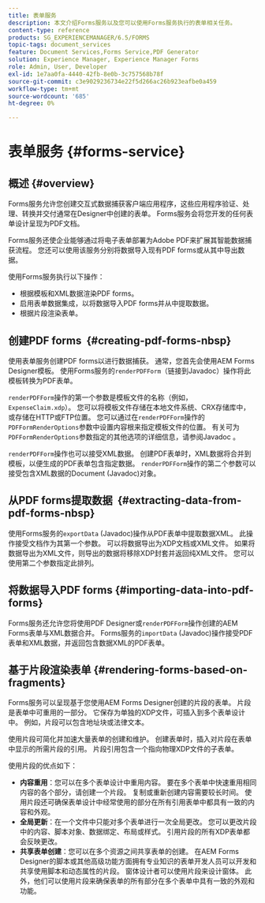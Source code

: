```yaml
---
title: 表单服务
description: 本文介绍Forms服务以及您可以使用Forms服务执行的表单相关任务。
content-type: reference
products: SG_EXPERIENCEMANAGER/6.5/FORMS
topic-tags: document_services
feature: Document Services,Forms Service,PDF Generator
solution: Experience Manager, Experience Manager Forms
role: Admin, User, Developer
exl-id: 1e7aa0fa-4440-42fb-8e0b-3c757568b78f
source-git-commit: c3e9029236734e22f5d266ac26b923eafbe0a459
workflow-type: tm+mt
source-wordcount: '685'
ht-degree: 0%

---
```


# 表单服务 {#forms-service}

## 概述 {#overview}

Forms服务允许您创建交互式数据捕获客户端应用程序，这些应用程序验证、处理、转换并交付通常在Designer中创建的表单。 Forms服务会将您开发的任何表单设计呈现为PDF文档。

Forms服务还使企业能够通过将电子表单部署为Adobe PDF来扩展其智能数据捕获流程。 您还可以使用该服务分别将数据导入现有PDF forms或从其中导出数据。

使用Forms服务执行以下操作：

* 根据模板和XML数据渲染PDF forms。
* 启用表单数据集成，以将数据导入PDF forms并从中提取数据。
* 根据片段渲染表单。

## 创建PDF forms  {#creating-pdf-forms-nbsp}

使用表单服务创建PDF forms以进行数据捕获。 通常，您首先会使用AEM Forms Designer模板。 使用Forms服务的`renderPDFForm`（链接到Javadoc）操作将此模板转换为PDF表单。

`renderPDFForm`操作的第一个参数是模板文件的名称（例如，`ExpenseClaim.xdp`）。 您可以将模板文件存储在本地文件系统、CRX存储库中，或存储在HTTP或FTP位置。 您可以通过在`renderPDFForm`操作的`PDFFormRenderOptions`参数中设置内容根来指定模板文件的位置。 有关可为`PDFFormRenderOptions`参数指定的其他选项的详细信息，请参阅Javadoc 。

`renderPDFForm`操作也可以接受XML数据。 创建PDF表单时，XML数据将合并到模板，以便生成的PDF表单包含指定数据。 `renderPDFForm`操作的第二个参数可以接受包含XML数据的Document (Javadoc)对象。

## 从PDF forms提取数据  {#extracting-data-from-pdf-forms-nbsp}

使用Forms服务的`exportData` (Javadoc)操作从PDF表单中提取数据XML。 此操作接受文档作为其第一个参数。 可以将数据导出为XDP文档或XML文件。 如果将数据导出为XML文件，则导出的数据将移除XDP封套并返回纯XML文件。 您可以使用第二个参数指定此排列。

## 将数据导入PDF forms {#importing-data-into-pdf-forms}

Forms服务还允许您将使用PDF Designer或`renderPDFForm`操作创建的AEM Forms表单与XML数据合并。 Forms服务的`importData` (Javadoc)操作接受PDF表单和XML数据，并返回包含数据XML的PDF表单。

## 基于片段渲染表单 {#rendering-forms-based-on-fragments}

Forms服务可以呈现基于您使用AEM Forms Designer创建的片段的表单。 片段是表单中可重用的一部分。 它保存为单独的XDP文件，可插入到多个表单设计中。 例如，片段可以包含地址块或法律文本。

使用片段可简化并加速大量表单的创建和维护。 创建表单时，插入对片段在表单中显示的所需片段的引用。 片段引用包含一个指向物理XDP文件的子表单。

使用片段的优点如下：

* **内容重用**：您可以在多个表单设计中重用内容。 要在多个表单中快速重用相同内容的各个部分，请创建一个片段。 复制或重新创建内容需要较长时间。 使用片段还可确保表单设计中经常使用的部分在所有引用表单中都具有一致的内容和外观。
* **全局更新**：在一个文件中只能对多个表单进行一次全局更改。 您可以更改片段中的内容、脚本对象、数据绑定、布局或样式。 引用片段的所有XDP表单都会反映更改。
* **共享表单创建**：您可以在多个资源之间共享表单的创建。 在AEM Forms Designer的脚本或其他高级功能方面拥有专业知识的表单开发人员可以开发和共享使用脚本和动态属性的片段。 窗体设计者可以使用片段来设计窗体。 此外，他们可以使用片段来确保表单的所有部分在多个表单中具有一致的外观和功能。
